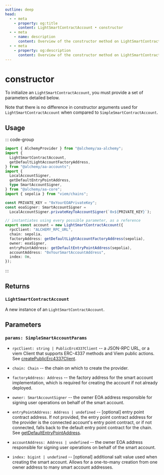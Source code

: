 ```yaml
---
outline: deep
head:
  - - meta
    - property: og:title
      content: LightSmartContractAccount • constructor
  - - meta
    - name: description
      content: Overview of the constructor method on LightSmartContractAccount in aa-accounts
  - - meta
    - property: og:description
      content: Overview of the constructor method on LightSmartContractAccount in aa-accounts
---
```


# constructor

To initialize an `LightSmartContractAccount`, you must provide a set of parameters detailed below.

Note that there is no difference in constructor arguments used for `LightSmartContractAccount` when compared to `SimpleSmartContractAccount`.

## Usage

::: code-group

```ts [example.ts]
import { AlchemyProvider } from "@alchemy/aa-alchemy";
import {
  LightSmartContractAccount,
  getDefaultLightAccountFactoryAddress,
} from "@alchemy/aa-accounts";
import {
  LocalAccountSigner,
  getDefaultEntryPointAddress,
  type SmartAccountSigner,
} from "@alchemy/aa-core";
import { sepolia } from "viem/chains";

const PRIVATE_KEY = "0xYourEOAPrivateKey";
const eoaSigner: SmartAccountSigner =
  LocalAccountSigner.privateKeyToAccountSigner(`0x${PRIVATE_KEY}`);

// instantiates using every possible parameter, as a reference
export const account = new LightSmartContractAccount({
  rpcClient: "ALCHEMY_RPC_URL",
  chain: sepolia,
  factoryAddress: getDefaultLightAccountFactoryAddress(sepolia),
  owner: eoaSigner,
  entryPointAddress: getDefaultEntryPointAddress(sepolia),
  accountAddress: "0xYourSmartAccountAddress",
  index: 0n,
});
```

:::

## Returns

### `LightSmartContractAccount`

A new instance of an `LightSmartContractAccount`.

## Parameters

### `params: SimpleSmartAccountParams`

- `rpcClient: string | PublicErc4337Client` -- a JSON-RPC URL, or a viem Client that supports ERC-4337 methods and Viem public actions. See [createPublicErc4337Client](/packages/aa-core/client/createPublicErc4337Client.md).

- `chain: Chain` -- the chain on which to create the provider.

- `factoryAddress: Address` -- the factory address for the smart account implementation, which is required for creating the account if not already deployed.

- `owner: SmartAccountSigner` -- the owner EOA address responsible for signing user operations on behalf of the smart account.

- `entryPointAddress: Address | undefined` -- [optional] entry point contract address. If not provided, the entry point contract address for the provider is the connected account's entry point contract, or if not connected, falls back to the default entry point contract for the chain. See [getDefaultEntryPointAddress](/packages/aa-core/utils/getDefaultEntryPointAddress.html#getdefaultentrypointaddress).

- `accountAddress: Address | undefined` -- the owner EOA address responsible for signing user operations on behalf of the smart account.

- `index: bigint | undefined` -- [optional] additional salt value used when creating the smart account. Allows for a one-to-many creation from one owner address to many smart account addresses.
